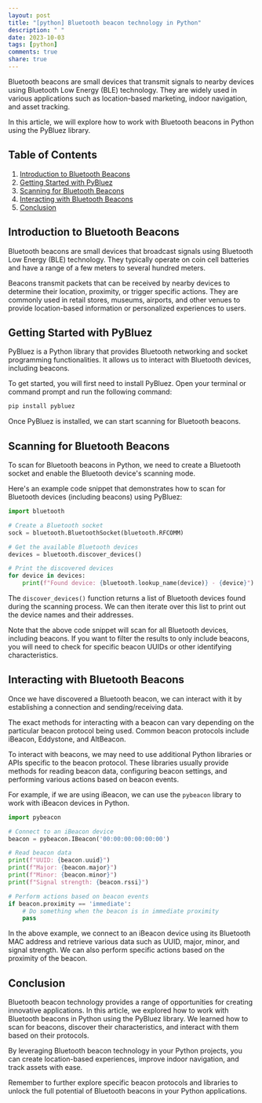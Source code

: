 ```yaml
---
layout: post
title: "[python] Bluetooth beacon technology in Python"
description: " "
date: 2023-10-03
tags: [python]
comments: true
share: true
---
```


Bluetooth beacons are small devices that transmit signals to nearby devices using Bluetooth Low Energy (BLE) technology. They are widely used in various applications such as location-based marketing, indoor navigation, and asset tracking.

In this article, we will explore how to work with Bluetooth beacons in Python using the PyBluez library.

## Table of Contents
1. [Introduction to Bluetooth Beacons](#introduction-to-bluetooth-beacons)
2. [Getting Started with PyBluez](#getting-started-with-pybluez)
3. [Scanning for Bluetooth Beacons](#scanning-for-bluetooth-beacons)
4. [Interacting with Bluetooth Beacons](#interacting-with-bluetooth-beacons)
5. [Conclusion](#conclusion)

## Introduction to Bluetooth Beacons

Bluetooth beacons are small devices that broadcast signals using Bluetooth Low Energy (BLE) technology. They typically operate on coin cell batteries and have a range of a few meters to several hundred meters.

Beacons transmit packets that can be received by nearby devices to determine their location, proximity, or trigger specific actions. They are commonly used in retail stores, museums, airports, and other venues to provide location-based information or personalized experiences to users.

## Getting Started with PyBluez

PyBluez is a Python library that provides Bluetooth networking and socket programming functionalities. It allows us to interact with Bluetooth devices, including beacons.

To get started, you will first need to install PyBluez. Open your terminal or command prompt and run the following command:

```bash
pip install pybluez
```

Once PyBluez is installed, we can start scanning for Bluetooth beacons.

## Scanning for Bluetooth Beacons

To scan for Bluetooth beacons in Python, we need to create a Bluetooth socket and enable the Bluetooth device's scanning mode.

Here's an example code snippet that demonstrates how to scan for Bluetooth devices (including beacons) using PyBluez:

```python
import bluetooth

# Create a Bluetooth socket
sock = bluetooth.BluetoothSocket(bluetooth.RFCOMM)

# Get the available Bluetooth devices
devices = bluetooth.discover_devices()

# Print the discovered devices
for device in devices:
    print(f"Found device: {bluetooth.lookup_name(device)} - {device}")
```

The `discover_devices()` function returns a list of Bluetooth devices found during the scanning process. We can then iterate over this list to print out the device names and their addresses.

Note that the above code snippet will scan for all Bluetooth devices, including beacons. If you want to filter the results to only include beacons, you will need to check for specific beacon UUIDs or other identifying characteristics.

## Interacting with Bluetooth Beacons

Once we have discovered a Bluetooth beacon, we can interact with it by establishing a connection and sending/receiving data.

The exact methods for interacting with a beacon can vary depending on the particular beacon protocol being used. Common beacon protocols include iBeacon, Eddystone, and AltBeacon.

To interact with beacons, we may need to use additional Python libraries or APIs specific to the beacon protocol. These libraries usually provide methods for reading beacon data, configuring beacon settings, and performing various actions based on beacon events.

For example, if we are using iBeacon, we can use the `pybeacon` library to work with iBeacon devices in Python.

```python
import pybeacon

# Connect to an iBeacon device
beacon = pybeacon.IBeacon('00:00:00:00:00:00')

# Read beacon data
print(f"UUID: {beacon.uuid}")
print(f"Major: {beacon.major}")
print(f"Minor: {beacon.minor}")
print(f"Signal strength: {beacon.rssi}")

# Perform actions based on beacon events
if beacon.proximity == 'immediate':
    # Do something when the beacon is in immediate proximity
    pass
```

In the above example, we connect to an iBeacon device using its Bluetooth MAC address and retrieve various data such as UUID, major, minor, and signal strength. We can also perform specific actions based on the proximity of the beacon.

## Conclusion

Bluetooth beacon technology provides a range of opportunities for creating innovative applications. In this article, we explored how to work with Bluetooth beacons in Python using the PyBluez library. We learned how to scan for beacons, discover their characteristics, and interact with them based on their protocols.

By leveraging Bluetooth beacon technology in your Python projects, you can create location-based experiences, improve indoor navigation, and track assets with ease.

Remember to further explore specific beacon protocols and libraries to unlock the full potential of Bluetooth beacons in your Python applications.